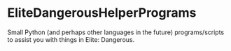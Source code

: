# EliteDangerousHelperPrograms
Small Python (and perhaps other languages in the future) programs/scripts to assist you with things in Elite: Dangerous.
